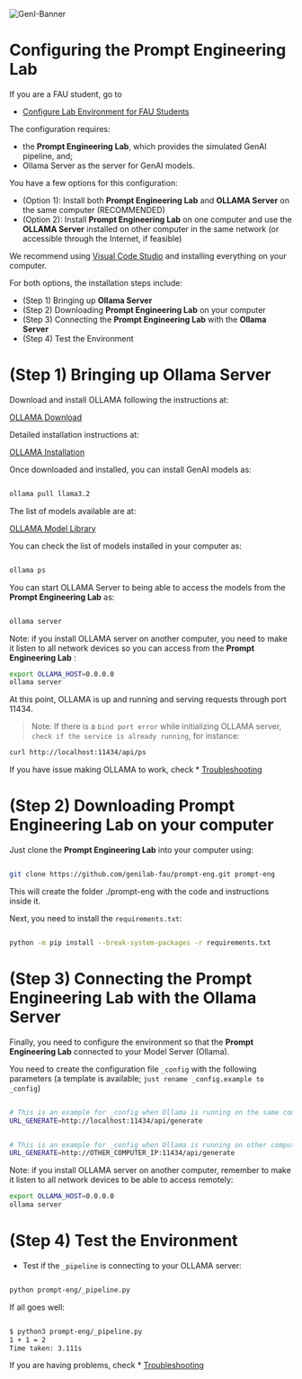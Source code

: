 ![GenI-Banner](https://github.com/genilab-fau/genial-fau.github.io/blob/8f1a2d3523f879e1082918c7bba19553cb6e7212/images/geni-lab-banner.png?raw=true)



# Configuring the Prompt Engineering Lab

If you are a FAU student, go to 
* [Configure Lab Environment for FAU Students](CONFIG-FAU.md)



The configuration requires:
* the **Prompt Engineering Lab**, which provides the simulated GenAI pipeline, and;
* Ollama Server as the server for GenAI models.

You have a few options for this configuration:

* (Option 1): Install both **Prompt Engineering Lab** and **OLLAMA Server** on the same computer (RECOMMENDED)
* (Option 2): Install **Prompt Engineering Lab** on one computer and use the **OLLAMA Server** installed on other computer in the same network (or accessible through the Internet, if feasible)


We recommend using [Visual Code Studio](https://code.visualstudio.com) and installing everything on your computer.

For both options, the installation steps include:
* (Step 1) Bringing up **Ollama Server**
* (Step 2) Downloading **Prompt Engineering Lab** on your computer
* (Step 3) Connecting the **Prompt Engineering Lab** with the **Ollama Server**
* (Step 4) Test the Environment



# (Step 1) Bringing up Ollama Server

Download and install OLLAMA following the instructions at:

[OLLAMA Download](https://ollama.com/download)

Detailed installation instructions at:

[OLLAMA Installation](https://github.com/ollama/ollama)

Once downloaded and installed, you can install GenAI models as:

```bash

ollama pull llama3.2

```

The list of models available are at:

[OLLAMA Model Library](https://ollama.com/library)

You can check the list of models installed in your computer as:


```bash

ollama ps

```

You can start OLLAMA Server to being able to access the models from the **Prompt Engineering Lab** as:

```bash

ollama server

```

Note: if you install OLLAMA server on another computer, you need to make it listen to all network devices so you can access from the **Prompt Engineering Lab** :


```bash
export OLLAMA_HOST=0.0.0.0
ollama server
```


At this point, OLLAMA is up and running and serving requests through port 11434.

> Note: If there is a `bind port error`  while initializing OLLAMA server, `check if the service is already running`, for instance:


```bash 
curl http://localhost:11434/api/ps
```


If you have issue making OLLAMA to work, check * [Troubleshooting ](https://github.com/genilab-fau/prompt-eng/blob/cb2fefa33f5a1c5a927f1246917f73943d3b99ce/TROUBLESHOOTING.md)




# (Step 2) Downloading **Prompt Engineering Lab** on your computer


Just clone the **Prompt Engineering Lab** into your computer using:

```bash

git clone https://github.com/genilab-fau/prompt-eng.git prompt-eng

```

This will create the folder ./prompt-eng with the code and instructions inside it.

Next, you need to install the `requirements.txt`:

```bash

python -m pip install --break-system-packages -r requirements.txt

```

# (Step 3) Connecting the **Prompt Engineering Lab** with the **Ollama Server**


Finally, you need to configure the environment so that the **Prompt Engineering Lab** connected to your Model Server (Ollama).

You need to create the configuration file `_config` with the following parameters (a template is available; `just rename _config.example to _config`)


```bash

# This is an example for _config when Ollama is running on the same computer
URL_GENERATE=http://localhost:11434/api/generate

```

```bash

# This is an example for _config when Ollama is running on other computer
URL_GENERATE=http://OTHER_COMPUTER_IP:11434/api/generate

```

Note: if you install OLLAMA server on another computer, remember to make it listen to all network devices to be able to access remotely:

```bash
export OLLAMA_HOST=0.0.0.0
ollama server
```

# (Step 4) Test the Environment


* Test if the `_pipeline` is connecting to your OLLAMA server:

```bash

python prompt-eng/_pipeline.py

```


If all goes well:


```bash

$ python3 prompt-eng/_pipeline.py
1 + 1 = 2
Time taken: 3.111s

```

If you are having problems, check * [Troubleshooting ](https://github.com/genilab-fau/prompt-eng/blob/cb2fefa33f5a1c5a927f1246917f73943d3b99ce/TROUBLESHOOTING.md)

